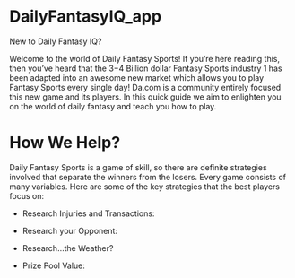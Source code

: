 # DailyFantasyIQ_app

New to Daily Fantasy IQ?

Welcome to the world of Daily Fantasy Sports! If you’re here reading this, 
then you’ve heard that the $3-$4 Billion dollar Fantasy Sports industry 1 has been 
adapted into an awesome new market which allows you to play Fantasy Sports every single day! 
Da.com is a community entirely focused this new game and its players. 
In this quick guide we aim to enlighten you on the world of daily fantasy and teach you how to play.

# How We Help?

Daily Fantasy Sports is a game of skill, so there are definite strategies involved 
that separate the winners from the losers. Every game consists of many variables.
Here are some of the key strategies that the best players focus on:

* Research Injuries and Transactions: 

* Research your Opponent:

* Research…the Weather? 

* Prize Pool Value: